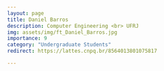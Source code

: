 ```yaml
---
layout: page
title: Daniel Barros
description: Computer Engineering <br> UFRJ
img: assets/img/ft_Daniel_Barros.jpg
importance: 9
category: "Undergraduate Students"
redirect: https://lattes.cnpq.br/8564013801075817

---
```

